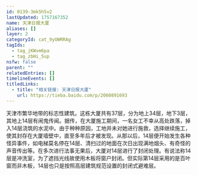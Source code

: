 ```yaml
---
id: 0139-3mk5h5v2
lastUpdated: 1757167352
name: 天津日报大厦
aliases: []
layer: 2
categoryId: cat_9yUWRRAg
tagIds:
  - tag_jKWvm6pa
  - tag_zbHi_5up
nsfw: false
parent: ""
relatedEntries: []
timelineEvents: []
titledLinks:
  - title: "相关链接: 天津日报大厦"
    url: https://tieba.baidu.com/p/2060891693
---
```


天津市繁华地带的标志性建筑。这栋大厦共有37层，分为地上34层，地下3层，其地上14层有闹鬼传闻。据传，在大厦施工期间，一名女工不幸从高处跌落，掉入14层浇筑的水泥中。由于种种原因，工地并未对她进行施救，选择继续施工，使其封存在大厦墙壁中，直至多年后才被发现。从那以后，14层便开始发生各种怪异事件，如电梯莫名停在14层、清扫过的地面在次日出现满地烟头、有奇怪的声音传出等。在多次进行法事无果后，大厦对14层进行了封闭处理。有说法称14层是冲洗室，为了遮挡光线故使用木板将窗户封闭。但实际第14层采用的是百叶窗而非木板，14层也只是按照高层建筑规范设置的封闭式避难层。